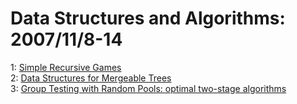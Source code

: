 # Data Structures and Algorithms: 2007/11/8-14  
1: [Simple Recursive Games](https://doi.org/10.48550/arXiv.0711.1055)  
2: [Data Structures for Mergeable Trees](https://doi.org/10.48550/arXiv.0711.1682)  
3: [Group Testing with Random Pools: optimal two-stage algorithms](https://doi.org/10.48550/arXiv.0706.3104)  